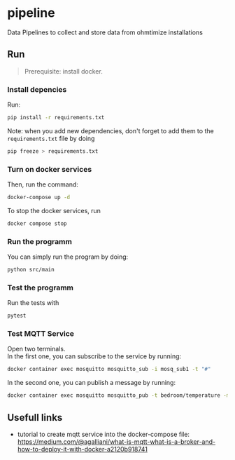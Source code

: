 # pipeline

Data Pipelines to collect and store data from ohmtimize installations

## Run

> Prerequisite: install docker.

### Install depencies

Run:

```zsh
pip install -r requirements.txt
```

Note: when you add new dependencies, don't forget to add them to the `requirements.txt` file by doing

```zsh
pip freeze > requirements.txt
```

### Turn on docker services

Then, run the command:

```zsh
docker-compose up -d
```

To stop the docker services, run

```zsh
docker compose stop
```

### Run the programm

You can simply run the program by doing:

```zsh
python src/main
```

### Test the programm

Run the tests with

```zsh
pytest
```

### Test MQTT Service

Open two terminals.  
In the first one, you can subscribe to the service by running:

```zsh
docker container exec mosquitto mosquitto_sub -i mosq_sub1 -t "#"
```

In the second one, you can publish a message by running:

```zsh
docker container exec mosquitto mosquitto_pub -t bedroom/temperature -m "bedroom_temperature celsius=20"
```

## Usefull links

- tutorial to create mqtt service into the docker-compose file: <https://medium.com/@agalliani/what-is-mqtt-what-is-a-broker-and-how-to-deploy-it-with-docker-a2120b918741>
